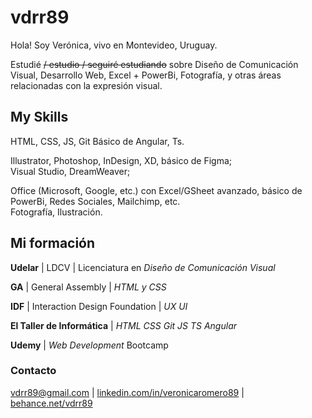 # vdrr89


Hola! Soy Verónica, vivo en Montevideo, Uruguay.  


Estudié ~~/ estudio / seguiré estudiando~~ sobre Diseño de Comunicación Visual, Desarrollo Web, Excel + PowerBi, Fotografía, y otras áreas relacionadas con la expresión visual.




## My Skills


HTML, CSS, JS, Git 
Básico de Angular, Ts.

Illustrator, Photoshop, InDesign, XD, básico de Figma;  
Visual Studio, DreamWeaver;  

Office (Microsoft, Google, etc.) con Excel/GSheet avanzado, básico de PowerBi, Redes Sociales, Mailchimp, etc.  
Fotografía, Ilustración.  




## Mi formación


**Udelar** | LDCV | Licenciatura en *Diseño de Comunicación Visual*  

**GA** | General Assembly | *HTML y CSS*  

**IDF** | Interaction Design Foundation | *UX UI*  

**El Taller de Informática** | *HTML CSS Git JS TS Angular*  

**Udemy** | *Web Development* Bootcamp  




### Contacto


[vdrr89@gmail.com](mailto:vdrr89@gmail.com) | [linkedin.com/in/veronicaromero89](https://www.linkedin.com/in/veronicaromero89/)  |  [behance.net/vdrr89](https://www.behance.net/vdrr89)